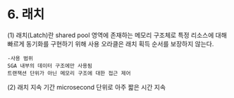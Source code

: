 # 6. 래치

(1) 래치(Latch)란
    shared pool 영역에 존재하는 메모리 구조체로 특정 리소스에 대해 빠르게 동기화를 구현하기 위해 사용
    오라클은 래치 획득 순서를 보장하지 않는다.

    -사용 범위
    SGA 내부의 데이터 구조에만 사용됨
    트랜잭션 단위가 아닌 메모리 구조에 대한 접근 제어

(2) 래치 지속 기간
    microsecond 단위로 아주 짧은 시간 지속

